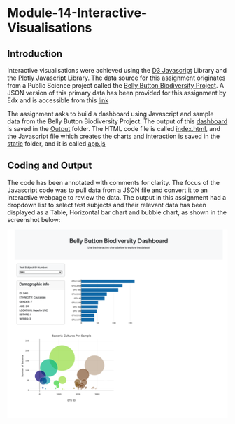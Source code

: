 # Module-14-Interactive-Visualisations

## Introduction

Interactive visualisations were achieved using the [D3 Javascript](https://d3js.org/what-is-d3) Library and the [Plotly Javascript](https://plotly.com/javascript/) Library. The data source for this assignment originates from a Public Science project called the [Belly Button Biodiversity Project](https://robdunnlab.com/projects/belly-button-biodiversity/). A JSON version of this primary data has been provided for this assignment by Edx and is accessible from this [link](https://static.bc-edx.com/data/dl-1-2/m14/lms/starter/samples.json)

The assignment asks to build a dashboard using Javascript and sample data from the Belly Button Biodiversity Project. The output of this [dashboard](output/Bellybutton_Dashboard.html) is saved in the [Output](output) folder. The HTML code file is called [index.html](index.html), and the Javascript file which creates the charts and interaction is saved in the [static](static) folder, and it is called [app.js](static/js/app.js) 

## Coding and Output

The code has been annotated with comments for clarity. The focus of the Javascript code was to pull data from a JSON file and convert it to an interactive webpage to review the data. The output in this assignment had a dropdown list to select test subjects and their relevant data has been displayed as a Table, Horizontal bar chart and bubble chart, as shown in the screenshot below:

![Screenshot of Dashboard](output/dashboard_screenshot.png)
